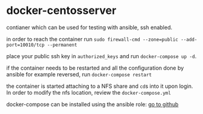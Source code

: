 # docker-centosserver
contianer which can be used for testing with ansible, ssh enabled.

in order to reach the container run
``sudo firewall-cmd --zone=public --add-port=10010/tcp --permanent``

place your public ssh key in ``authorized_keys`` and run 
``docker-compose up -d``.

if the container needs to be restarted and all the configuration done by 
ansible for example reversed, run ``docker-compose restart``

the container is started attaching to a NFS share and ``cd``s into it upon login.
In order to modify the nfs location, review the ``docker-compose.yml``

docker-compose can be installed using the ansible role:
[go to github](https://github.com/joengelh/ansible-kvm/tree/main/roles/docker-compose)
